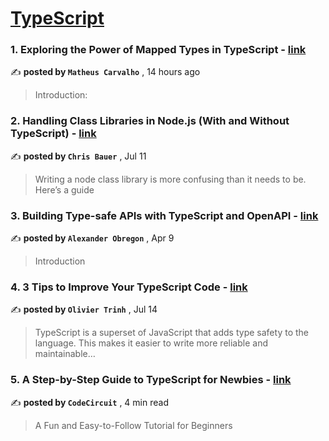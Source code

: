 
<h1><a href=https://medium.com/tag/typescript-tips/recommended target="_blank" rel="noopener noreferrer">TypeScript</a></h1>
<h3>1. Exploring the Power of Mapped Types in TypeScript - <a href=https://medium.com/@carvalho.bfr?source=tag_recommended_feed---------0-84----------typescript_tips----------0df8a917_01b0_467b_af9e_3f456a75967e------- target="_blank" rel="noopener noreferrer">link</a></h3>

✍️ **posted by `Matheus Carvalho`** <date> , 14 hours ago</date>

<blockquote>Introduction:</blockquote>

<h3>2. Handling Class Libraries in Node.js (With and Without TypeScript) - <a href=https://medium.com/@chrisbauer.career?source=tag_recommended_feed---------1-107----------typescript_tips----------0df8a917_01b0_467b_af9e_3f456a75967e------- target="_blank" rel="noopener noreferrer">link</a></h3>

✍️ **posted by `Chris Bauer`** <date> , Jul 11</date>

<blockquote>Writing a node class library is more confusing than it needs to be. Here’s a guide</blockquote>

<h3>3. Building Type-safe APIs with TypeScript and OpenAPI - <a href=https://medium.com/@AlexanderObregon?source=tag_recommended_feed---------2-85----------typescript_tips----------0df8a917_01b0_467b_af9e_3f456a75967e------- target="_blank" rel="noopener noreferrer">link</a></h3>

✍️ **posted by `Alexander Obregon`** <date> , Apr 9</date>

<blockquote>Introduction</blockquote>

<h3>4. 3 Tips to Improve Your TypeScript Code - <a href=https://medium.com/@olivier.trinh?source=tag_recommended_feed---------3-84----------typescript_tips----------0df8a917_01b0_467b_af9e_3f456a75967e------- target="_blank" rel="noopener noreferrer">link</a></h3>

✍️ **posted by `Olivier Trinh`** <date> , Jul 14</date>

<blockquote>TypeScript is a superset of JavaScript that adds type safety to the language. This makes it easier to write more reliable and maintainable…</blockquote>

<h3>5. A Step-by-Step Guide to TypeScript for Newbies - <a href=https://medium.com/@cannon_circuit?source=tag_recommended_feed---------4-85----------typescript_tips----------0df8a917_01b0_467b_af9e_3f456a75967e------- target="_blank" rel="noopener noreferrer">link</a></h3>

✍️ **posted by `CodeCircuit`** <date> , 4 min read</date>

<blockquote>A Fun and Easy-to-Follow Tutorial for Beginners</blockquote>

